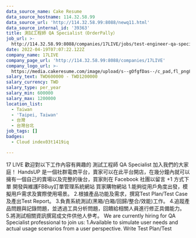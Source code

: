 ```yaml
---
data_source_name: Cake Resume
data_source_hostname: 114.32.58.99
data_source_url: 'http://114.32.58.99:8088/newq11.html'
data_source_internal_id: '39363'
title: 測試工程師 QA Specialist（OrderPally）
job_url: >-
  http://114.32.58.99:8088/companies/17LIVE/jobs/test-engineer-qa-specialist-orderpally
date: 2022-04-19T07:07:22.122Z
company_name: 17LIVE
company_page_url: 'http://114.32.58.99:8088/companies/17LIVE'
company_logo_url: >-
  https://media.cakeresume.com/image/upload/s--gOfgfDas--/c_pad,fl_png8,h_200,w_200/v1631242029/bepr2auigdsmabtbodig.png
salary_text: TWD600000 - TWD1200000
salary_currency: TWD
salary_type: per_year
salary_min: 600000
salary_max: 1200000
location_list:
  - Taiwan
  - 'Taipei, Taiwan'
  - 台灣
  - 台灣台北
job_tags: []
badges:
  - Cloud index03t1419iq

---
```


17 LIVE 歡迎對以下工作內容有興趣的 測試工程師 QA Specialist 加入我們的大家庭！ HandsUP 是一個社群電商平台，賣家可以在此平台開店，在幾分鐘內就可以擁有一個自己的賣場以及完整的後台，買家則在 Facebook 社團以留言 +1 方式下單 開發與維護FBBuy訂單管理系統網站 買家購物網站 1.能夠從用戶角度出發，模擬用戶需求及實際使用場景。 2.根據產品功能及需求，撰寫Test Plan/Test Case及產出Test Report。 3.負責系統測試(黑箱/白箱/回歸/整合/效能)工作。 4.追蹤產品問題與記錄問題，並透過工具分析問題，回饋給相關人員進行修正具備能力。 5.將測試相關資訊撰寫成文件供他人參考。 We are currently hiring for QA Specialist professional to join us: 1.Available to simulate user needs and actual usage scenarios from a user perspective. Write Test Plan/Test